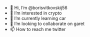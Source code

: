 - 👋 Hi, I’m @borisvitkovskij56
- 👀 I’m interested in crypto
- 🌱 I’m currently learning car
- 💞️ I’m looking to collaborate on garet
- 📫 How to reach me twitter

<!---
borisvitkovskij56/borisvitkovskij56 is a ✨ special ✨ repository because its `README.md` (this file) appears on your GitHub profile.
You can click the Preview link to take a look at your changes.
--->
